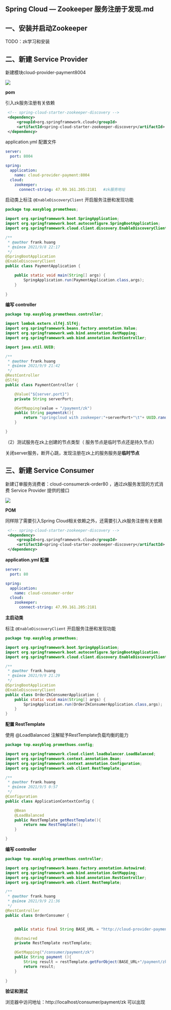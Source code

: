 ## Spring Cloud —  Zookeeper 服务注册于发现.md





## 一、安装并启动Zookeeper

TODO：zk学习和安装



## 二、新建 Service Provider

新建模块cloud-provider-payment8004

![](https://image.easyblog.top/QQ%E6%88%AA%E5%9B%BE20210908221120.png)



**pom**

引入zk服务注册有关依赖

```xml
 <!-- spring-cloud-starter-zookeeper-discovery -->                    
 <dependency>                                                         
     <groupId>org.springframework.cloud</groupId>                     
     <artifactId>spring-cloud-starter-zookeeper-discovery</artifactId>
 </dependency>                                                        
```



application.yml 配置文件

```yml
server:
  port: 8004

spring:
  application:
    name: cloud-provider-payment:8004
  cloud:
    zookeeper:
      connect-string: 47.99.161.205:2181   #zk服务地址
```





启动类上标注 `@EnableDiscoveryClient`  开启服务注册和发现功能

```java
package top.easyblog.prometheus;

import org.springframework.boot.SpringApplication;
import org.springframework.boot.autoconfigure.SpringBootApplication;
import org.springframework.cloud.client.discovery.EnableDiscoveryClient;

/**
 * @author frank.huang
 * @since 2021/9/8 22:17
 */
@SpringBootApplication
@EnableDiscoveryClient
public class PaymentApplication {

    public static void main(String[] args) {
        SpringApplication.run(PaymentApplication.class,args);
    }
    
}
```



**编写  controller**

```java
package top.easyblog.prometheus.controller;

import lombok.extern.slf4j.Slf4j;
import org.springframework.beans.factory.annotation.Value;
import org.springframework.web.bind.annotation.GetMapping;
import org.springframework.web.bind.annotation.RestController;

import java.util.UUID;

/**
 * @author frank.huang
 * @since 2021/9/9 21:42
 */
@RestController
@Slf4j
public class PaymentController {

    @Value("${server.port}")
    private String serverPort;

    @GetMapping(value = "/payment/zk")
    public String paymentzk(){
        return "springcloud with zookeeper:"+serverPort+"\t"+ UUID.randomUUID().toString();
    }

}
```



（2）测试服务在zk上创建的节点类型（ 服务节点是临时节点还是持久节点）

关闭server服务，断开心跳，发现注册在zk上的服务服务是**临时节点**



## 三、新建 Service Consumer

新建订单服务消费者：cloud-consumerzk-order80  ，通过zk服务发现的方式消费 Service Provider 提供的接口



![](https://image.easyblog.top/QQ%E6%88%AA%E5%9B%BE20210909212744.png)



**POM**

同样除了需要引入Spring Cloud相关依赖之外，还需要引入zk服务注册有关依赖

```xml
 <!-- spring-cloud-starter-zookeeper-discovery -->                    
 <dependency>                                                         
     <groupId>org.springframework.cloud</groupId>                     
     <artifactId>spring-cloud-starter-zookeeper-discovery</artifactId>
 </dependency> 
```



**application.yml 配置**

```yml
server:
  port: 80

spring:
  application:
    name: cloud-consumer-order
  cloud:
    zookeeper:
      connect-string: 47.99.161.205:2181
```



**主启动类**

 标注 `@EnableDiscoveryClient`  开启服务注册和发现功能

```java
package top.easyblog.promethues;

import org.springframework.boot.SpringApplication;
import org.springframework.boot.autoconfigure.SpringBootApplication;
import org.springframework.cloud.client.discovery.EnableDiscoveryClient;

/**
 * @author frank.huang
 * @since 2021/9/9 21:29
 */
@SpringBootApplication
@EnableDiscoveryClient
public class OrderZkConsumerApplication {
    public static void main(String[] args) {
        SpringApplication.run(OrderZkConsumerApplication.class,args);
    }
}
```



**配置 RestTemplate**

使用 @LoadBalanced 注解赋予RestTemplate负载均衡的能力

```java
package top.easyblog.promethues.config;

import org.springframework.cloud.client.loadbalancer.LoadBalanced;
import org.springframework.context.annotation.Bean;
import org.springframework.context.annotation.Configuration;
import org.springframework.web.client.RestTemplate;

/**
 * @author frank.huang
 * @since 2021/9/5 0:57
 */
@Configuration
public class ApplicationContextConfig {

    @Bean
    @LoadBalanced
    public RestTemplate getRestTemplate(){
        return new RestTemplate();
    }

}
```



**编写  controller**

```java
package top.easyblog.promethues.controller;

import org.springframework.beans.factory.annotation.Autowired;
import org.springframework.web.bind.annotation.GetMapping;
import org.springframework.web.bind.annotation.RestController;
import org.springframework.web.client.RestTemplate;

/**
 * @author frank.huang
 * @since 2021/9/9 21:36
 */
@RestController
public class OrderConsumer {


    public static final String BASE_URL = "http://cloud-provider-payment";

    @Autowired
    private RestTemplate restTemplate;

    @GetMapping("/consumer/payment/zk")
    public String payment (){
        String result = restTemplate.getForObject(BASE_URL+"/payment/zk",String.class);
        return result;
    }
    
}
```



**验证和测试**

浏览器中访问地址：http://localhost/consumer/payment/zk  可以出现

